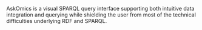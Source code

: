 <!--
.. title: About
.. slug: about
.. date: 2020-05-04 21:22:14 UTC+02:00
.. tags: 
.. category: 
.. link: 
.. description: 
.. type: text
-->

AskOmics is a visual SPARQL query interface supporting both intuitive data integration and querying while shielding the user from most of the technical difficulties underlying RDF and SPARQL.